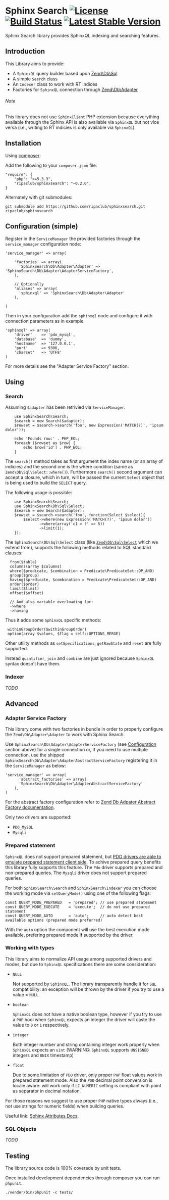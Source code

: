 Sphinx Search [![License](http://img.shields.io/badge/license-BSD--2-green.svg)](http://opensource.org/licenses/BSD-2-Clause)&nbsp;[![Build Status](http://img.shields.io/travis/ripaclub/sphinxsearch/develop.svg)](https://travis-ci.org/ripaclub/sphinxsearch.png?branch=develop)&nbsp;[![Latest Stable Version](https://poser.pugx.org/ripaclub/sphinxsearch/v/stable.png)](https://packagist.org/packages/ripaclub/sphinxsearch)
=============

Sphinx Search library provides SphinxQL indexing and searching features.

## Introduction


This Library aims to provide:

 - A `SphinxQL` query builder based upon [Zend\Db\Sql](http://framework.zend.com/manual/2.2/en/modules/zend.db.sql.html)
 - A simple `Search` class
 - An `Indexer` class to work with RT indices
 - Factories for `SphinxQL` connection through [Zend\Db\Adapter](http://framework.zend.com/manual/2.2/en/modules/zend.db.adapter.html)

###### Note

This library does not use `SphinxClient` PHP extension because everything available through the Sphinx API is also available via `SphinxQL` but not vice versa (i.e., writing to RT indicies is only available via `SphinxQL`).

## Installation

Using [composer](http://getcomposer.org/):

Add the following to your `composer.json` file:

    "require": {
        "php": ">=5.3.3",
        "ripaclub/sphinxsearch": "~0.2.0",
    }

Alternately with git submodules:

    git submodule add https://github.com/ripaclub/sphinxsearch.git ripaclub/sphinxsearch

## Configuration (simple)

Register in the `ServiceManager` the provided factories through the `service_manager` configuration node:

    'service_manager' => array(

        'factories' => array(
          'SphinxSearch\Db\Adapter\Adapter' => 'SphinxSearch\Db\Adapter\AdapterServiceFactory',
        ),

        // Optionally
        'aliases' => array(
          'sphinxql' => 'SphinxSearch\Db\Adapter\Adapter'
        ),

    )

Then in your configuration add the `sphinxql` node and configure it with connection parameters as in example:

    'sphinxql' => array(
        'driver'    => 'pdo_mysql',
        'database'  => 'dummy',
        'hostname'  => '127.0.0.1',
        'port'      => 9306,
        'charset'   => 'UTF8'
    )

For more details see the "Adapter Service Factory" section.

## Using

### Search

Assuming `$adapter` has been retrivied via `ServiceManager`:

        use SphinxSearch\Search;
        $search = new Search($adapter);
        $rowset = $search->search('foo', new Expression('MATCH(?)', 'ipsum dolor'));

        echo 'Founds row:' . PHP_EOL;
        foreach ($rowset as $row) {
            echo $row['id'] . PHP_EOL;
        }

The `search()` method takes as first argument the index name (or an array of indicies) and the second one is the where condition (same as `Zend\Db\Sql\Select::where()`).
Furthermore `search()` second argument can accept a closure, which in turn, will be passed the current `Select` object that is being used to build the `SELECT` query.

The following usage is possible:

        use SphinxSearch\Search;
        use SphinxSearch\Db\Sql\Select;
        $search = new Search($adapter);
        $rowset = $search->search('foo', function(Select $select){
            $select->where(new Expression('MATCH(?)', 'ipsum dolor'))
                   ->where(array('c1 > ?' => 5))
                   ->limit(1);
        });

The `SphinxSearch\Db\Sql\Select` class (like [`Zend\Db\Sql\Select`](http://framework.zend.com/manual/2.2/en/modules/zend.db.sql.html#zend-db-sql-select) which we extend from), supports the following methods related to SQL standard clauses:

      from($table)
      columns(array $columns)
      where($predicate, $combination = Predicate\PredicateSet::OP_AND)
      group($group)
      having($predicate, $combination = Predicate\PredicateSet::OP_AND)
      order($order)
      limit($limit)
      offset($offset)

      // And also variable overloading for:
      ->where
      ->having

Thus it adds some `SphinxQL` specific methods:

     withinGroupOrder($withinGroupOrder)
     option(array $values, $flag = self::OPTIONS_MERGE)

Other utility methods as `setSpecifications`, `getRawState` and `reset` are fully supported.

Instead `quantifier`, `join` and `combine` are just ignored because `SphinxQL` syntax doesn't have them.

### Indexer

_TODO_

## Advanced

### Adapter Service Factory

This library come with two factories in bundle in order to properly configure the `Zend\Db\Adapter\Adapter` to work with Sphinx Search.

Use `SphinxSearch\Db\Adapter\AdapterServiceFactory` (see [Configuration](#configuration-simple) section above) for a single connection or, if you need to use multiple connection, use the shipped `SphinxSearch\Db\Adapter\AdapterAbstractServiceFactory` registering it in the `ServiceManager` as below:

    'service_manager' => array(
          'abstract_factories' => array(
          'SphinxSearch\Db\Adapter\AdapterAbstractServiceFactory'
        ),
    )

For the abstract factory configuration refer to [Zend Db Adpater Abstract Factory documentation](http://framework.zend.com/manual/2.2/en/modules/zend.mvc.services.html#zend-db-adapter-adapterabstractservicefactory).

Only two drivers are supported:

- `PDO_MySQL`
- `Mysqli`

### Prepared statement

`SphinxQL` does not support prepared statement, but [PDO drivers are able to emulate prepared statement client side](http://it1.php.net/manual/en/pdo.prepared-statements.php). To achive prepared query benefits this library fully supports this feature. The `Pdo` driver supports prepared and non-prepared queries. The `Mysqli` driver does not support prepared queries.

For both `SphinxSearch\Search` and `SphinxSearch\Indexer` you can choose the working mode via `setQueryMode()` using one of the following flags:

    const QUERY_MODE_PREPARED   = 'prepared'; // use prepared statement
    const QUERY_MODE_EXECUTE    = 'execute';  // do not use prepared statement
    const QUERY_MODE_AUTO       = 'auto';     // auto detect best available options (prepared mode preferred)

With the `auto` option the component will use the best execution mode available, prefering prepared mode if supported by the driver.

### Working with types

This library aims to normalize API usage among supported drivers and modes, but due to `SphinxQL` specifications there are some consideration:

* `NULL`

   Not supported by `SphinxQL`. The library transparently handle it for `SQL` compatibility: an exception will be thrown by the driver if you try to use a value = `NULL`.

* `boolean`

  `SphinxQL` does not have a native boolean type, however if you try to use a `PHP` bool when `SphinxQL` expects an integer the driver will caste the value to `0` or `1` respectively.

* `integer`

  Both integer number and string containing integer work properly when `SphinxQL` expects an `uint` (WARNING: `SphinxQL` supports `UNSIGNED` integers and `UNIX` timestamp)

* `float`

  Due to some limitation of `PDO` driver, only proper `PHP` float values work in prepared statement mode. Also the `PDO` decimal point conversion is locale aware: will work only if `LC_NUMERIC` setting is compliant with point as separator in decimal notation.

For those reasons we suggest to use proper `PHP` native types always (i.e., not use strings for numeric fields) when building queries.

Useful link: [Sphinx Attributes Docs](http://sphinxsearch.com/docs/current.html#attributes).

### SQL Objects

_TODO_

Testing
---

The library source code is 100% coverade by unit tests.

Once installed development dependencies through composer you can run `phpunit`.

```{bash}
./vendor/bin/phpunit -c tests/
```


